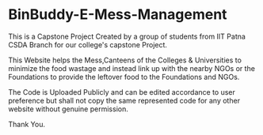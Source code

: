 # BinBuddy-E-Mess-Management
This is a Capstone Project Created by a group of students from IIT Patna CSDA Branch for our college's capstone Project.

This Website helps the Mess,Canteens of the Colleges & Universities to minimize the food wastage and instead link up with the nearby NGOs or the Foundations to provide the leftover food to the
Foundations and NGOs.

The Code is Uploaded Publicly and can be edited accordance to user preference but shall not copy the same represented code for any other website without genuine permission.

Thank You.
